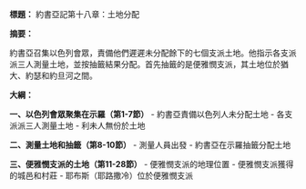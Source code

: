 **標題：** 約書亞記第十八章：土地分配

**摘要：**

約書亞召集以色列會眾，責備他們遲遲未分配餘下的七個支派土地。他指示各支派派三人測量土地，並按抽籤結果分配。首先抽籤的是便雅憫支派，其土地位於猶大、約瑟和約旦河之間。

**大綱：**

**一、以色列會眾聚集在示羅（第1-7節）**
    - 約書亞責備以色列人未分配土地
    - 各支派派三人測量土地
    - 利未人無份於土地

**二、測量土地和抽籤（第8-10節）**
    - 測量人員出發
    - 約書亞在示羅抽籤分配土地

**三、便雅憫支派的土地（第11-28節）**
    - 便雅憫支派的地理位置
    - 便雅憫支派獲得的城邑和村莊
    - 耶布斯（耶路撒冷）位於便雅憫支派